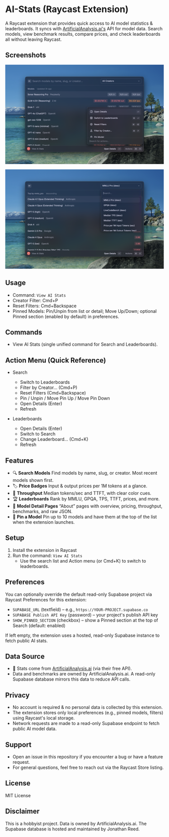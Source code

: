 # AI-Stats (Raycast Extension)

A Raycast extension that provides quick access to AI model statistics & leaderboards.
It syncs with [ArtificialAnalysis.ai's](https://artificialanalysis.ai/) API for model data.
Search models, view benchmark results, compare prices, and check leaderboards all without leaving Raycast.

## Screenshots

![AI Stats – Search](metadata/ai-stats-1.png)

![AI Stats – Details & Actions](metadata/ai-stats-2.png)

## Usage

- Command: `View AI Stats`
- Creator Filter: Cmd+P
- Reset Filters: Cmd+Backspace
- Pinned Models: Pin/Unpin from list or detail; Move Up/Down; optional Pinned section (enabled by default) in preferences.

## Commands

- View AI Stats (single unified command for Search and Leaderboards).

## Action Menu (Quick Reference)

- Search
  - Switch to Leaderboards
  - Filter by Creator… (Cmd+P)
  - Reset Filters (Cmd+Backspace)
  - Pin / Unpin / Move Pin Up / Move Pin Down
  - Open Details (Enter)
  - Refresh

- Leaderboards
  - Open Details (Enter)
  - Switch to Search
  - Change Leaderboard… (Cmd+K)
  - Refresh

## Features

- 🔍 **Search Models** Find models by name, slug, or creator. Most recent models shown first.
- 🏷️ **Price Badges** Input & output prices per 1M tokens at a glance.
- 🚀 **Throughput** Median tokens/sec and TTFT, with clear color cues.
- 🏆 **Leaderboards** Rank by MMLU, GPQA, TPS, TTFT, prices, and more.
- 📄 **Model Detail Pages** “About” pages with overview, pricing, throughput, benchmarks, and raw JSON.
- 📌 **Pin a Model** Pin up to 10 models and have them at the top of the list when the extension launches.

## Setup

1. Install the extension in Raycast
2. Run the command: `View AI Stats`
   - Use the search list and Action menu (or Cmd+K) to switch to leaderboards.

## Preferences

You can optionally override the default read-only Supabase project via Raycast Preferences for this extension:

- `SUPABASE_URL` (textfield) – e.g., `https://YOUR-PROJECT.supabase.co`
- `SUPABASE Publish API Key` (password) – your project's publish API key
- `SHOW_PINNED_SECTION` (checkbox) – show a Pinned section at the top of Search (default: enabled)

If left empty, the extension uses a hosted, read-only Supabase instance to fetch public AI stats.

## Data Source

- 📡 Stats come from [ArtificialAnalysis.ai](https://artificialanalysis.ai/) (via their free API).
- Data and benchmarks are owned by ArtificialAnalysis.ai. A read-only Supabase database mirrors this data to reduce API calls.

## Privacy

- No account is required & no personal data is collected by this extension.
- The extension stores only local preferences (e.g., pinned models, filters) using Raycast's local storage.
- Network requests are made to a read-only Supabase endpoint to fetch public AI model data.

## Support

- Open an issue in this repository if you encounter a bug or have a feature request.
- For general questions, feel free to reach out via the Raycast Store listing.

## License

MIT License

## Disclaimer

This is a hobbyist project. Data is owned by ArtificialAnalysis.ai.
The Supabase database is hosted and maintained by Jonathan Reed.
